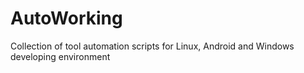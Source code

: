 # AutoWorking
Collection of tool automation scripts for Linux, Android and Windows developing environment
